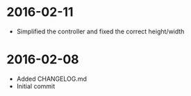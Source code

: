 2016-02-11
==========

  * Simplified the controller and fixed the correct height/width

2016-02-08
==========

  * Added CHANGELOG.md
  * Initial commit
